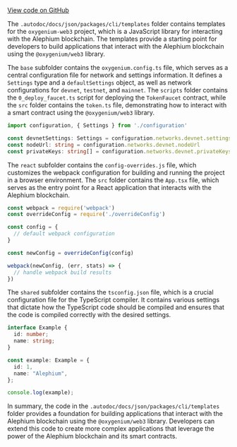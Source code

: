 [View code on GitHub](https://github.com/oxygenium/oxygenium-web3/.autodoc/docs/json/packages/cli/templates)

The `.autodoc/docs/json/packages/cli/templates` folder contains templates for the `oxygenium-web3` project, which is a JavaScript library for interacting with the Alephium blockchain. The templates provide a starting point for developers to build applications that interact with the Alephium blockchain using the `@oxygenium/web3` library.

The `base` subfolder contains the `oxygenium.config.ts` file, which serves as a central configuration file for network and settings information. It defines a `Settings` type and a `defaultSettings` object, as well as network configurations for `devnet`, `testnet`, and `mainnet`. The `scripts` folder contains the `0_deploy_faucet.ts` script for deploying the `TokenFaucet` contract, while the `src` folder contains the `token.ts` file, demonstrating how to interact with a smart contract using the `@oxygenium/web3` library.

```typescript
import configuration, { Settings } from './configuration'

const devnetSettings: Settings = configuration.networks.devnet.settings
const nodeUrl: string = configuration.networks.devnet.nodeUrl
const privateKeys: string[] = configuration.networks.devnet.privateKeys
```

The `react` subfolder contains the `config-overrides.js` file, which customizes the webpack configuration for building and running the project in a browser environment. The `src` folder contains the `App.tsx` file, which serves as the entry point for a React application that interacts with the Alephium blockchain.

```javascript
const webpack = require('webpack')
const overrideConfig = require('./overrideConfig')

const config = {
  // default webpack configuration
}

const newConfig = overrideConfig(config)

webpack(newConfig, (err, stats) => {
  // handle webpack build results
})
```

The `shared` subfolder contains the `tsconfig.json` file, which is a crucial configuration file for the TypeScript compiler. It contains various settings that dictate how the TypeScript code should be compiled and ensures that the code is compiled correctly with the desired settings.

```typescript
interface Example {
  id: number;
  name: string;
}

const example: Example = {
  id: 1,
  name: "Alephium",
};

console.log(example);
```

In summary, the code in the `.autodoc/docs/json/packages/cli/templates` folder provides a foundation for building applications that interact with the Alephium blockchain using the `@oxygenium/web3` library. Developers can extend this code to create more complex applications that leverage the power of the Alephium blockchain and its smart contracts.

